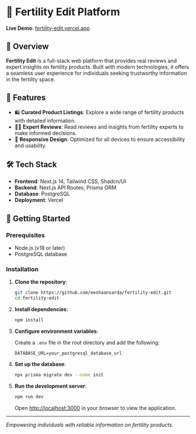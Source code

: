 # 🧬 Fertility Edit Platform

**Live Demo**: [fertility-edit.vercel.app](https://fertility-edit.vercel.app/)  

## 📝 Overview

**Fertility Edit** is a full-stack web platform that provides real reviews and expert insights on fertility products. Built with modern technologies, it offers a seamless user experience for individuals seeking trustworthy information in the fertility space.

## 🚀 Features

- 🛍️ **Curated Product Listings**: Explore a wide range of fertility products with detailed information.
- 🧑‍⚕️ **Expert Reviews**: Read reviews and insights from fertility experts to make informed decisions.
- 📱 **Responsive Design**: Optimized for all devices to ensure accessibility and usability.

## 🛠️ Tech Stack

- **Frontend**: Next.js 14, Tailwind CSS, Shadcn/UI
- **Backend**: Next.js API Routes, Prisma ORM
- **Database**: PostgreSQL
- **Deployment**: Vercel

## 🧰 Getting Started

### Prerequisites

- Node.js (v18 or later)
- PostgreSQL database

### Installation

1. **Clone the repository**:

   ```bash
   git clone https://github.com/eeshaansarda/fertility-edit.git
   cd fertility-edit
   ```

2. **Install dependencies**:

   ```bash
   npm install
   ```

3. **Configure environment variables**:

   Create a `.env` file in the root directory and add the following:

   ```env
   DATABASE_URL=your_postgresql_database_url
   ```

4. **Set up the database**:

   ```bash
   npx prisma migrate dev --name init
   ```

5. **Run the development server**:

   ```bash
   npm run dev
   ```

   Open [http://localhost:3000](http://localhost:3000) in your browser to view the application.

---

*Empowering individuals with reliable information on fertility products.*